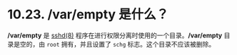 # 10.23. /var/empty 是什么？

**/var/empty** 是 [sshd(8)](https://www.freebsd.org/cgi/man.cgi?query=sshd&sektion=8&format=html) 程序在进行权限分离时使用的一个目录。**/var/empty** 目录是空的，由 `root` 拥有，并且设置了 `schg` 标志。这个目录不应该被删除。
